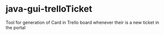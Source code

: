# java-gui-trelloTicket
Tool for generation of Card in Trello board whenever their is a new ticket in the portal
